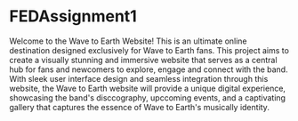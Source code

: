 # FEDAssignment1
Welcome to the Wave to Earth Website!
This is an ultimate online destination designed exclusively for Wave to Earth fans. This project aims to create a visually stunning and immersive website that serves as a central hub for fans and newcomers to explore, engage and connect with the band. With sleek user interface design and seamless integration through this website, the Wave to Earth website will provide a unique digital experience, showcasing the band's disccography, upccoming events, and a captivating gallery that captures the essence of Wave to Earth's musically identity.
